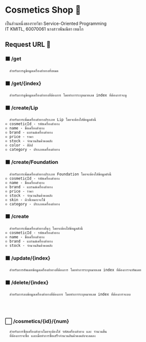 # Cosmetics Shop 💄
  เป็นส่วนหนึ่งของรายวิชา Service-Oriented Programming<br />
  IT KMITL, 60070061 นางสาวพัณณิตา เหมโก
  
## Request URL 💬
  ### ⬛️ **/get** 
      สำหรับการดูข้อมูลเครื่องสำอางทั้งหมด
  ### ⬛️ **/get/{index}**
      สำหรับการดูข้อมูลเครื่องสำอางที่ต้องการ โดยทำการระบุหมายเลข index ที่ต้องการจะดู
  ### ⬛️ **/create/Lip**
      สำหรับการเพิ่มเครื่องสำอางประเภท Lip โดยจะต้องใส่ข้อมูลดังนี้
    ▫️ cosmeticId - รหัสเครื่องสำอาง
    ▫️ name - ชื่อเครื่องสำอาง
    ▫️ brand - แบรนด์เครื่องสำอาง
    ▫️ price - ราคา
    ▫️ stock - จำนวนสินค้าคงคลัง
    ▫️ color - สีลิป
    ▫️ category - ประเภทเครื่องสำอาง
  ### ⬛️ **/create/Foundation**
      สำหรับการเพิ่มเครื่องสำอางประเภท Foundation โดยจะต้องใส่ข้อมูลดังนี้
    ▫️ cosmeticId - รหัสเครื่องสำอาง
    ▫️ name - ชื่อเครื่องสำอาง
    ▫️ brand - แบรนด์เครื่องสำอาง
    ▫️ price - ราคา
    ▫️ stock - จำนวนสินค้าคงคลัง
    ▫️ skin - ผิวที่เหมาะจะใช้
    ▫️ category - ประเภทเครื่องสำอาง
  ### ⬛️ **/create**
      สำหรับการเพิ่มเครื่องสำอางอื่นๆ โดยจะต้องใส่ข้อมูลดังนี้
    ▫️ cosmeticId - รหัสเครื่องสำอาง
    ▫️ name - ชื่อเครื่องสำอาง
    ▫️ brand - แบรนด์เครื่องสำอาง
    ▫️ stock - จำนวนสินค้าคงคลัง
  ### ⬛️ **/update/{index}**
      สำหรับการอัพเดทข้อมูลเครื่องสำอางที่ต้องการ โดยทำการระบุหมายเลข index ที่ต้องการจะอัพเดท
  ### ⬛️ **/delete/{index}**
      สำหรับการลบข้อมูลเครื่องสำอางที่ต้องการ โดยทำการระบุหมายเลข index ที่ต้องการจะลบ
  <br><br>
  ### ⬜️ **/cosmetics/{id}/{num}**
      สำหรับการซื้อเครื่องสำอางโดยจะต้องใส่ รหัสเครื่องสำอาง และ จำนวนชิ้น
      ที่ต้องการจะซื้อ และเมื่อทำการซื้อเสร็จจำนวนสินค้าคงคลังจะลดลง
